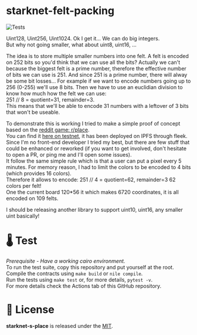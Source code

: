 # starknet-felt-packing
![Tests](https://github.com/gaetbout/starknet-felt-packing/actions/workflows/nile-tests.yml/badge.svg)

Uint128, Uint256, Uint1024. Ok I get it... We  can do big integers.  
But why not going smaller, what about uint8, uint16, ...  

The idea is to store multiple smaller numbers into one felt. A felt is encoded on 252 bits so you'd think that we can use all the bits? Actually we can't because the biggest felt is a prime number, therefore the effective number of bits we can use is 251. And since 251 is a prime number, there will alway be some bit losses... For example if we want to encode numbers going up to 256 (0-255) we'll use 8 bits. Then we have to use an euclidian division to know how much how the felt we can use:  
251 // 8 = quotient=31, remainder=3.  
This means that we'll be able to encode 31 numbers with a leftover of 3 bits that won't be useable.  

To demonstrate this is working I tried to make a simple proof of concept based on the [reddit game: r/place](https://www.reddit.com/r/place/).  
You can find it [here on testnet](https://odd-art-7900.on.fleek.co/), it has been deployed on IPFS through fleek.  
Since I'm no front-end developer I tried my best, but there are few stuff that could be enhanced or reworked (if you want to get involved, don't hesitate to open a PR, or ping me and I'll open some issues).  
It follow the same simple rule which is that a user can put a pixel every 5 minutes. For memory reason, I had to limit the colors to be encoded to 4 bits (which provides 16 colors).  
Therefore it allows to encode:
251 // 4 = quotient=62, remainder=3
62 colors per felt!  
One the current board 120*56 it which makes 6720 coordinates, it is all encoded on 109 felts.

I should be releasing another library to support uint10, uint16, any smaller uint basically!

# 🌡️ Test

*Prerequisite - Have a working cairo environment.*  
To run the test suite, copy this repository and put yourself at the root.  
Compile the contracts using `make build` or `nile compile`.  
Run the tests using `make test` or, for more details, `pytest -v`.   
For more  details check the Actions tab of this GitHub repository.


# 📄 License

**starknet-s-place** is released under the [MIT](LICENSE).




